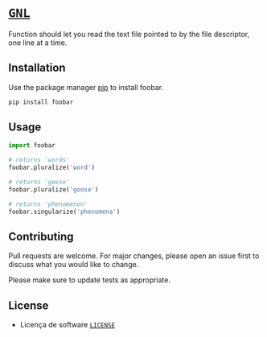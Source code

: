 # [`GNL`](https://github.com/willianlim/get_next_line/blob/main/pdf/en.subject.pdf)

Function should let you read the text file pointed to by the file descriptor, one line at a time.

## Installation

Use the package manager [pip](https://pip.pypa.io/en/stable/) to install foobar.

```bash
pip install foobar
```

## Usage

```python
import foobar

# returns 'words'
foobar.pluralize('word')

# returns 'geese'
foobar.pluralize('goose')

# returns 'phenomenon'
foobar.singularize('phenomena')
```

## Contributing
Pull requests are welcome. For major changes, please open an issue first to discuss what you would like to change.

Please make sure to update tests as appropriate.

## License
- Licença de software [`LICENSE`](https://github.com/willianlim/get_next_line/blob/main/LICENSE)
